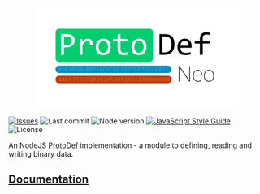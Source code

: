 <p align="center"><img src="./docs/Logo.png" alt="ProtoDef Neo"/></p>

[![Issues](https://img.shields.io/github/issues/saiv46/node-protodef-neo?style=flat-square)](https://github.com/Saiv46/node-protodef-neo/issues)
![Last commit](https://img.shields.io/github/last-commit/saiv46/node-protodef-neo?style=flat-square)
![Node version](https://img.shields.io/node/v/protodef-neo)
[![JavaScript Style Guide](https://img.shields.io/badge/code_style-standard-brightgreen.svg?style=flat-square)](https://standardjs.com)
![License](https://img.shields.io/github/license/saiv46/node-protodef-neo?style=flat-square)

An NodeJS [ProtoDef](https://github.com/ProtoDef-io/ProtoDef) implementation - a module to defining, reading and writing binary data.

## [Documentation](./docs/README.md)
